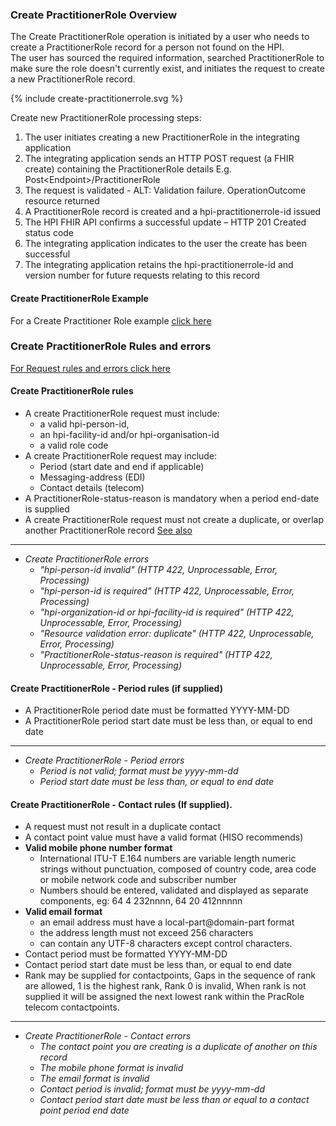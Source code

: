 

### Create PractitionerRole Overview

The Create PractitionerRole operation is initiated by a user who needs to create a PractitionerRole record for a person not found on the HPI. <br />
The user has sourced the required information, searched PractitionerRole to make sure the role doesn't currently exist, and initiates the request to create a new PractitionerRole record.

<div>
{% include create-practitionerrole.svg %}
</div>

Create new PractitionerRole processing steps:

1. The user initiates creating a new PractitionerRole in the integrating application
2. The integrating application sends an HTTP POST request (a FHIR create) containing the PractitionerRole details E.g. Post\<Endpoint>/PractitionerRole
3. The request is validated - ALT: Validation failure. OperationOutcome resource returned
4. A PractitionerRole record is created and a hpi-practitionerrole-id issued
5. The HPI FHIR API confirms a successful update – HTTP 201 Created status code
6. The integrating application indicates to the user the create has been successful
7. The integrating application retains the hpi-practitionerrole-id and version number for future requests relating to this record

#### Create PractitionerRole Example

For a Create Practitioner Role example [click here](createPracRoleExample.html)

### Create PractitionerRole Rules and errors

[For Request rules and errors click here](/general.html#request-rules-and-errors)

#### Create PractitionerRole rules
* A create PractitionerRole request must include:
  * a valid hpi-person-id,
  * an hpi-facility-id and/or hpi-organisation-id
  * a valid role code
* A create PractitionerRole request may include:
  * Period (start date and end if applicable)
  * Messaging-address (EDI)
  * Contact details (telecom)
* A PractitionerRole-status-reason is mandatory when a period end-date is supplied
* A create PractitionerRole request must not create a duplicate, or overlap another PractitionerRole record [See also](/glossary.html#practitioner-role)


---


* _Create PractitionerRole errors_
  * _"hpi-person-id invalid" (HTTP 422, Unprocessable, Error, Processing)_
  * _"hpi-person-id is required" (HTTP 422, Unprocessable, Error, Processing)_
  * _"hpi-organization-id or hpi-facility-id is required" (HTTP 422, Unprocessable, Error, Processing)_
  * _"Resource validation error: duplicate" (HTTP 422, Unprocessable, Error, Processing)_
  * _"PractitionerRole-status-reason is required" (HTTP 422, Unprocessable, Error, Processing)_



#### Create PractitionerRole - Period rules (if supplied)
* A PractitionerRole period date must be formatted YYYY-MM-DD
* A PractitionerRole period start date must be less than, or equal to end date


---


* _Create PractitionerRole - Period errors_
  * _Period is not valid; format must be yyyy-mm-dd_
  * _Period start date must be less than, or equal to end date_


#### Create PractitionerRole - Contact rules (If supplied).
*	A request must not result in a duplicate contact
*	A contact point value must have a valid format (HISO recommends)
  * **Valid mobile phone number format**
    * International ITU-T E.164 numbers are variable length numeric strings without punctuation, composed of country code, area code or mobile network code and subscriber number
    * Numbers should be entered, validated and displayed as separate components, eg: 64 4 232nnnn, 64 20 412nnnnn
  * **Valid email format**
    * an email address must have a local-part@domain-part format
    * the address length must not exceed 256 characters
    * can contain any UTF-8 characters except control characters.
* Contact period must be formatted YYYY-MM-DD
* Contact period start date must be less than, or equal to end date
* Rank may be supplied for contactpoints, Gaps in the sequence of rank are allowed, 1 is the highest rank, Rank 0 is invalid, When rank is not supplied it will be assigned the next lowest rank within the PracRole telecom contactpoints.


---


* _Create PractitionerRole - Contact errors_
  * _The contact point you are creating is a duplicate of another on this record_
  * _The mobile phone format is invalid_
  * _The email format is invalid_
  * _Contact period is invalid; format must be yyyy-mm-dd_
  * _Contact period start date must be less than or equal to a contact point period end date_ 
